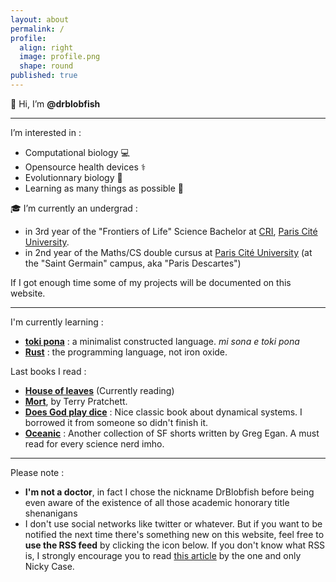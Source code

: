```yaml
---
layout: about
permalink: /
profile:
  align: right
  image: profile.png
  shape: round
published: true
---
```


👋 Hi, I’m **@drblobfish**

---------------------------

I’m interested in :
- Computational biology 💻
- Opensource health devices ⚕️
- Evolutionnary biology 🧬
- Learning as many things as possible 📖


🎓 I’m currently an undergrad :
- in 3rd year of the "Frontiers of Life" Science Bachelor at [CRI](https://cri-paris.org/en), [Paris Cité University](https://u-paris.fr/en/).
- in 2nd year of the Maths/CS double cursus at [Paris Cité University](https://math-info.u-paris.fr/) (at the "Saint Germain" campus, aka "Paris Descartes")

If I got enough time some of my projects will be documented on this website.

------------------

I'm currently learning :
- **[toki pona](https://devurandom.xyz/tokipona/)** : a minimalist constructed language. *mi sona e toki pona*
- **[Rust](https://www.rust-lang.org/learn)** : the programming language, not iron oxide.

Last books I read :
- **[House of leaves](https://openlibrary.org/works/OL16503921W/Mark_Z._Danielewski%27s_House_of_leaves?edition=ia%3Aisbn_9780375703768)** (Currently reading)
- **[Mort](https://openlibrary.org/works/OL453658W/Mort)**, by Terry Pratchett.
- **[Does God play dice](https://openlibrary.org/works/OL5838129W/Does_God_Play_Dice)** : Nice classic book about dynamical systems. I borrowed it from someone so didn't finish it.
- **[Oceanic](https://openlibrary.org/works/OL17941738W/Oc%C3%A9anique)** : Another collection of SF shorts written by Greg Egan. A must read for every science nerd imho.

----------
Please note :

- **I'm not a doctor**, in fact I chose the nickname DrBlobfish before being even aware of the existence of all those academic honorary title shenanigans
- I don't use social networks like twitter or whatever. But if you want to be notified the next time there's something new on this website, feel free to **use the RSS feed** by clicking the icon below. If you don't know what RSS is, I strongly encourage you to read [this article](https://blog.ncase.me/posts/back-to-the-future-with-rss/) by the one and only Nicky Case.
